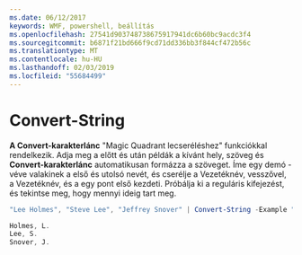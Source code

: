```yaml
---
ms.date: 06/12/2017
keywords: WMF, powershell, beállítás
ms.openlocfilehash: 27541d903748738675917941dc6b60bc9acdc3f4
ms.sourcegitcommit: b6871f21bd666f9cd71dd336bb3f844cf472b56c
ms.translationtype: MT
ms.contentlocale: hu-HU
ms.lasthandoff: 02/03/2019
ms.locfileid: "55684499"
---
```

# <a name="convert-string"></a>Convert-String
**A Convert-karakterlánc** "Magic Quadrant lecseréléshez" funkciókkal rendelkezik. Adja meg a előtt és után példák a kívánt hely, szöveg és **Convert-karakterlánc** automatikusan formázza a szöveget. Íme egy demó - véve valakinek a első és utolsó nevét, és cserélje a Vezetéknév, vesszővel, a Vezetéknév, és a egy pont első kezdeti. Próbálja ki a reguláris kifejezést, és tekintse meg, hogy mennyi ideig tart meg.

```powershell
"Lee Holmes", "Steve Lee", "Jeffrey Snover" | Convert-String -Example "Bill Gates=Gates, B.","John Smith=Smith, J."

Holmes, L.
Lee, S.
Snover, J.
```
